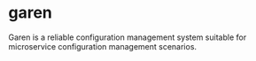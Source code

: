 # garen
Garen is a reliable configuration management system suitable for microservice configuration management scenarios.
